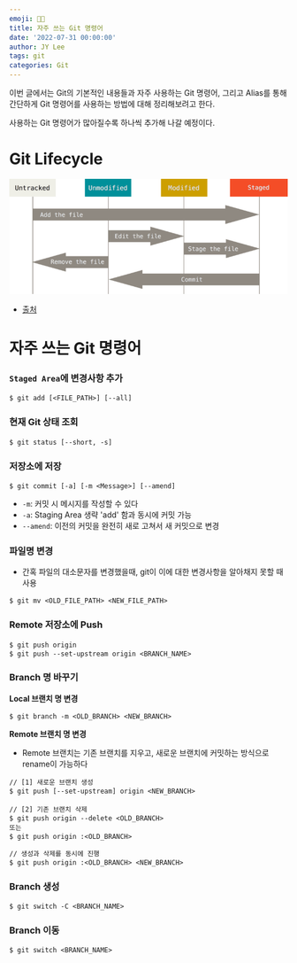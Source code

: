 ```yaml
---
emoji: 👨‍💻
title: 자주 쓰는 Git 명령어
date: '2022-07-31 00:00:00'
author: JY Lee
tags: git
categories: Git
---
```


이번 글에서는 Git의 기본적인 내용들과 자주 사용하는 Git 명령어, 그리고 Alias를 통해 간단하게 Git 명령어를 사용하는 방법에 대해 정리해보려고 한다.

사용하는 Git 명령어가 많아질수록 하나씩 추가해 나갈 예정이다.

# Git Lifecycle

![git lifecycle](./images/git-lifecycle.png)

- [출처](https://git-scm.com/book/en/v2/Git-Basics-Recording-Changes-to-the-Repository)

# 자주 쓰는 Git 명령어

### `Staged Area`에 변경사항 추가

```
$ git add [<FILE_PATH>] [--all]
```

### 현재 Git 상태 조회

```
$ git status [--short, -s]
```

### 저장소에 저장

```
$ git commit [-a] [-m <Message>] [--amend]
```

- `-m`: 커밋 시 메시지를 작성할 수 있다
- `-a`: Staging Area 생략 'add' 함과 동시에 커밋 가능
- `--amend`: 이전의 커밋을 완전히 새로 고쳐서 새 커밋으로 변경

### 파일명 변경

- 간혹 파일의 대소문자를 변경했을때, git이 이에 대한 변경사항을 알아채지 못할 때 사용

```
$ git mv <OLD_FILE_PATH> <NEW_FILE_PATH>
```

### Remote 저장소에 Push

```
$ git push origin
$ git push --set-upstream origin <BRANCH_NAME>
```

### Branch 명 바꾸기

**Local 브랜치 명 변경**

```
$ git branch -m <OLD_BRANCH> <NEW_BRANCH>
```

**Remote 브랜치 명 변경**

- Remote 브랜치는 기존 브랜치를 지우고, 새로운 브랜치에 커밋하는 방식으로 rename이 가능하다

```
// [1] 새로운 브랜치 생성
$ git push [--set-upstream] origin <NEW_BRANCH>

// [2] 기존 브랜치 삭제
$ git push origin --delete <OLD_BRANCH>
또는
$ git push origin :<OLD_BRANCH>
```

```
// 생성과 삭제를 동시에 진행
$ git push origin :<OLD_BRANCH> <NEW_BRANCH>
```

### Branch 생성

```
$ git switch -C <BRANCH_NAME>
```

### Branch 이동

```
$ git switch <BRANCH_NAME>
```

```toc

```
